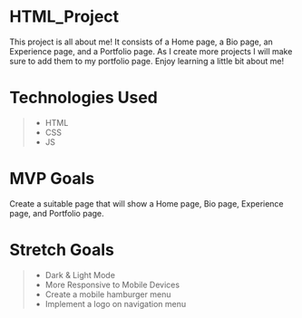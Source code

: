 # HTML_Project
This project is all about me! It consists of a Home page, a Bio page, an Experience page, and a Portfolio page. As I create more projects I will make sure to add them to my portfolio page. Enjoy learning a little bit about me! 

# Technologies Used
>* HTML
>* CSS
>* JS

# MVP Goals
Create a suitable page that will show a Home page, Bio page, Experience page, and Portfolio page.

# Stretch Goals
>* Dark & Light Mode
>* More Responsive to Mobile Devices
>* Create a mobile hamburger menu
>* Implement a logo on navigation menu

